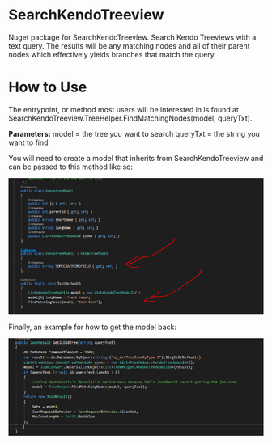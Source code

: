 # SearchKendoTreeview
Nuget package for SearchKendoTreeview. Search Kendo Treeviews with a text query. The results will be any matching nodes and all of their parent nodes which effectively yields branches that match the query.

# How to Use
The entrypoint, or method most users will be interested in is found at SearchKendoTreeview.TreeHelper.FindMatchingNodes(model, queryTxt).

**Parameters:**
model = the tree you want to search
queryTxt = the string you want to find

You will need to create a model that inherits from SearchKendoTreeview and can be passed to this method like so:

![Example for how to inherit from KendoTreeModel](https://github.com/Grimshire/SearchKendoTreeview/blob/main/SearchKendoTreeview.png)

Finally, an example for how to get the model back:

![Example for how to return a tree in an MVC controller method](https://github.com/Grimshire/SearchKendoTreeview/blob/main/SearchKendoTreeview2.png)
